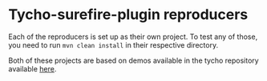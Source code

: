# Tycho-surefire-plugin reproducers

Each of the reproducers is set up as their own project. To test any of those, you need to run `mvn clean install` in their respective directory.

Both of these projects are based on demos available in the tycho repository available [here](https://github.com/eclipse-tycho/tycho/tree/main/demo/testing/).